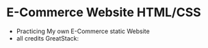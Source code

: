 # E-Commerce Website HTML/CSS
- Practicing My own E-Commerce static Website
- all credits GreatStack:
